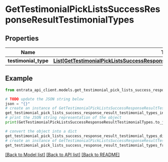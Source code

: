 # GetTestimonialPickListsSuccessResponseResultTestimonialTypes


## Properties

Name | Type | Description | Notes
------------ | ------------- | ------------- | -------------
**testimonial_type** | [**List[GetTestimonialPickListsSuccessResponseResultTestimonialTypesTestimonialTypeInner]**](GetTestimonialPickListsSuccessResponseResultTestimonialTypesTestimonialTypeInner.md) |  | 

## Example

```python
from entrata_api_client.models.get_testimonial_pick_lists_success_response_result_testimonial_types import GetTestimonialPickListsSuccessResponseResultTestimonialTypes

# TODO update the JSON string below
json = "{}"
# create an instance of GetTestimonialPickListsSuccessResponseResultTestimonialTypes from a JSON string
get_testimonial_pick_lists_success_response_result_testimonial_types_instance = GetTestimonialPickListsSuccessResponseResultTestimonialTypes.from_json(json)
# print the JSON string representation of the object
print(GetTestimonialPickListsSuccessResponseResultTestimonialTypes.to_json())

# convert the object into a dict
get_testimonial_pick_lists_success_response_result_testimonial_types_dict = get_testimonial_pick_lists_success_response_result_testimonial_types_instance.to_dict()
# create an instance of GetTestimonialPickListsSuccessResponseResultTestimonialTypes from a dict
get_testimonial_pick_lists_success_response_result_testimonial_types_from_dict = GetTestimonialPickListsSuccessResponseResultTestimonialTypes.from_dict(get_testimonial_pick_lists_success_response_result_testimonial_types_dict)
```
[[Back to Model list]](../README.md#documentation-for-models) [[Back to API list]](../README.md#documentation-for-api-endpoints) [[Back to README]](../README.md)


